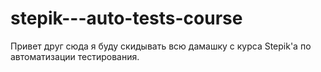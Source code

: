 # stepik---auto-tests-course
Привет друг сюда я буду скидывать всю дамашку с курса Stepik'a по автоматизации тестирования. 
